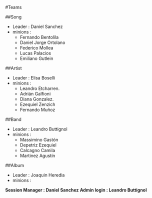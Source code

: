 #Teams

##Song
- Leader : Daniel Sanchez
- minions :
  - Fernando Bentolila
  - Daniel Jorge Ortolano
  - Federico Mollea
  - Lucas Palacios
  - Emiliano Gutlein

##Artist
- Leader : Elisa Boselli
- minions :
  - Leandro Etcharren.
  - Adrián Galfioni
  - Diana Gonzalez.
  - Ezequiel Zenzich
  - Fernando Muñoz

##Band
- Leader : Leandro Buttignol
- minions : 
  - Massimino Gastón
  - Depetriz Ezequiel
  - Calcagno Camila
  - Martinez Agustín

##Album
- Leader : Joaquin Heredia
- minions :

**Session Manager : Daniel Sanchez**
**Admin login : Leandro Buttignol**
